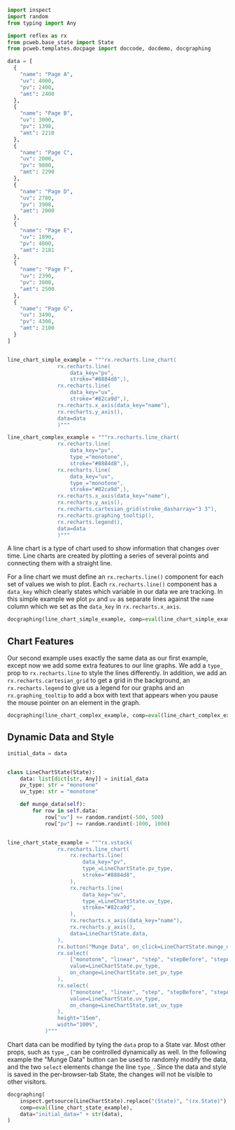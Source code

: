 ```python exec
import inspect
import random
from typing import Any

import reflex as rx
from pcweb.base_state import State
from pcweb.templates.docpage import doccode, docdemo, docgraphing

data = [
  {
    "name": "Page A",
    "uv": 4000,
    "pv": 2400,
    "amt": 2400
  },
  {
    "name": "Page B",
    "uv": 3000,
    "pv": 1398,
    "amt": 2210
  },
  {
    "name": "Page C",
    "uv": 2000,
    "pv": 9800,
    "amt": 2290
  },
  {
    "name": "Page D",
    "uv": 2780,
    "pv": 3908,
    "amt": 2000
  },
  {
    "name": "Page E",
    "uv": 1890,
    "pv": 4800,
    "amt": 2181
  },
  {
    "name": "Page F",
    "uv": 2390,
    "pv": 3800,
    "amt": 2500
  },
  {
    "name": "Page G",
    "uv": 3490,
    "pv": 4300,
    "amt": 2100
  }
]


line_chart_simple_example = """rx.recharts.line_chart(
                rx.recharts.line(
                    data_key="pv",
                    stroke="#8884d8",),
                rx.recharts.line(
                    data_key="uv",
                    stroke="#82ca9d",), 
                rx.recharts.x_axis(data_key="name"), 
                rx.recharts.y_axis(),
                data=data
                )"""

line_chart_complex_example = """rx.recharts.line_chart(
                rx.recharts.line(
                    data_key="pv",
                    type_="monotone",
                    stroke="#8884d8",),
                rx.recharts.line(
                    data_key="uv",
                    type_="monotone",
                    stroke="#82ca9d",), 
                rx.recharts.x_axis(data_key="name"), 
                rx.recharts.y_axis(),
                rx.recharts.cartesian_grid(stroke_dasharray="3 3"),
                rx.recharts.graphing_tooltip(),
                rx.recharts.legend(),
                data=data
                )"""
```

A line chart is a type of chart used to show information that changes over time. Line charts are created by plotting a series of several points and connecting them with a straight line.

For a line chart we must define an `rx.recharts.line()` component for each set of values we wish to plot. Each `rx.recharts.line()` component has a `data_key` which clearly states which variable in our data we are tracking. In this simple example we plot `pv` and `uv` as separate lines against the `name` column which we set as the `data_key` in `rx.recharts.x_axis`.

```python eval
docgraphing(line_chart_simple_example, comp=eval(line_chart_simple_example), data =  "data=" + str(data))
```

## Chart Features

Our second example uses exactly the same data as our first example, except now we add some extra features to our line graphs. We add a `type_` prop to `rx.recharts.line` to style the lines differently. In addition, we add an `rx.recharts.cartesian_grid` to get a grid in the background, an `rx.recharts.legend` to give us a legend for our graphs and an `rx.graphing_tooltip` to add a box with text that appears when you pause the mouse pointer on an element in the graph.

```python eval
docgraphing(line_chart_complex_example, comp=eval(line_chart_complex_example), data =  "data=" + str(data))
```

## Dynamic Data and Style

```python exec
initial_data = data


class LineChartState(State):
    data: list[dict[str, Any]] = initial_data
    pv_type: str = "monotone"
    uv_type: str = "monotone"

    def munge_data(self):
        for row in self.data:
            row["uv"] += random.randint(-500, 500)
            row["pv"] += random.randint(-1000, 1000)


line_chart_state_example = """rx.vstack(
                rx.recharts.line_chart(
                    rx.recharts.line(
                        data_key="pv",
                        type_=LineChartState.pv_type,
                        stroke="#8884d8",
                    ),
                    rx.recharts.line(
                        data_key="uv",
                        type_=LineChartState.uv_type,
                        stroke="#82ca9d",
                    ), 
                    rx.recharts.x_axis(data_key="name"), 
                    rx.recharts.y_axis(),
                    data=LineChartState.data,
                ),
                rx.button("Munge Data", on_click=LineChartState.munge_data),
                rx.select(
                    ["monotone", "linear", "step", "stepBefore", "stepAfter"],
                    value=LineChartState.pv_type,
                    on_change=LineChartState.set_pv_type
                ),
                rx.select(
                    ["monotone", "linear", "step", "stepBefore", "stepAfter"],
                    value=LineChartState.uv_type,
                    on_change=LineChartState.set_uv_type
                ),
                height="15em",
                width="100%",
            )"""
```

Chart data can be modified by tying the `data` prop to a State var. Most other
props, such as `type_`, can be controlled dynamically as well. In the following
example the "Munge Data" button can be used to randomly modify the data, and the
two `select` elements change the line `type_`. Since the data and style is saved
in the per-browser-tab State, the changes will not be visible to other visitors.

```python eval
docgraphing(
    inspect.getsource(LineChartState).replace("(State)", "(rx.State)") + f"\n\n{line_chart_state_example}",
    comp=eval(line_chart_state_example),
    data="initial_data=" + str(data),
)
```
